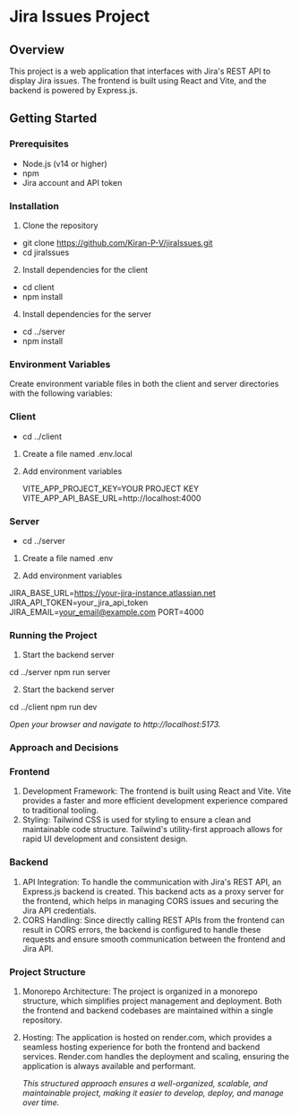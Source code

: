 # Jira Issues Project

## Overview

This project is a web application that interfaces with Jira's REST API to display Jira issues. The frontend is built using React and Vite, and the backend is powered by Express.js.

## Getting Started

### Prerequisites

- Node.js (v14 or higher)
- npm
- Jira account and API token

### Installation

1. Clone the repository

- git clone https://github.com/Kiran-P-V/jiraIssues.git
- cd jiraIssues

2. Install dependencies for the client

- cd client
- npm install

4. Install dependencies for the server

- cd ../server
- npm install

### Environment Variables

Create environment variable files in both the client and server directories with the following variables:

### Client

- cd ../client

1. Create a file named .env.local

2. Add environment variables

   VITE_APP_PROJECT_KEY=YOUR PROJECT KEY
   VITE_APP_API_BASE_URL=http://localhost:4000

### Server

- cd ../server

1. Create a file named .env

2. Add environment variables

JIRA_BASE_URL=https://your-jira-instance.atlassian.net
JIRA_API_TOKEN=your_jira_api_token
JIRA_EMAIL=your_email@example.com
PORT=4000

### Running the Project

1. Start the backend server

cd ../server
npm run server

2. Start the backend server

cd ../client
npm run dev

_Open your browser and navigate to http://localhost:5173._

### Approach and Decisions

### Frontend

1. Development Framework: The frontend is built using React and Vite. Vite provides a faster and more efficient development experience compared to traditional tooling.
2. Styling: Tailwind CSS is used for styling to ensure a clean and maintainable code structure. Tailwind's utility-first approach allows for rapid UI development and consistent design.

### Backend

1. API Integration: To handle the communication with Jira's REST API, an Express.js backend is created. This backend acts as a proxy server for the frontend, which helps in managing CORS issues and securing the Jira API credentials.
2. CORS Handling: Since directly calling REST APIs from the frontend can result in CORS errors, the backend is configured to handle these requests and ensure smooth communication between the frontend and Jira API.

### Project Structure

1. Monorepo Architecture: The project is organized in a monorepo structure, which simplifies project management and deployment. Both the frontend and backend codebases are maintained within a single repository.
2. Hosting: The application is hosted on render.com, which provides a seamless hosting experience for both the frontend and backend services. Render.com handles the deployment and scaling, ensuring the application is always available and performant.

   _This structured approach ensures a well-organized, scalable, and maintainable project, making it easier to develop, deploy, and manage over time._
